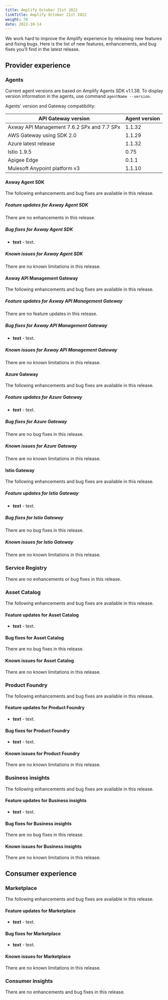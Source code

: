 ```yaml
---
title: Amplify October 21st 2022
linkTitle: Amplify October 21st 2022
weight: 70
date: 2022-10-14
---
```

We work hard to improve the Amplify experience by releasing new features and fixing bugs. Here is the list of new features, enhancements, and bug fixes you’ll find in the latest release.

## Provider experience

### Agents

Current agent versions are based on Amplify Agents SDK v1.1.38. To display version information in the agents, use command `agentName --version`.

Agents' version and Gateway compatibility:

| API Gateway version                        | Agent version|
|--------------------------------------------|--------------|
| Axway API Management 7.6.2 SPx and 7.7 SPx | 1.1.32       |
| AWS Gateway using SDK 2.0                  | 1.1.29       |
| Azure latest release                       | 1.1.32       |
| Istio 1.9.5                                | 0.75         |
| Apigee Edge                                | 0.1.1        |
| Mulesoft Anypoint platform v3              | 1.1.10       |

#### Axway Agent SDK

The following enhancements and bug fixes are available in this release.

##### Feature updates for Axway Agent SDK

There are no enhancements in this release.

##### Bug fixes for Axway Agent SDK

* **text** - text.

##### Known issues for Axway Agent SDK

There are no known limitations in this release.

#### Axway API Management Gateway

The following enhancements and bug fixes are available in this release.

##### Feature updates for Axway API Management Gateway

There are no feature updates in this release.

##### Bug fixes for Axway API Management Gateway

* **text** - text.

##### Known issues for Axway API Management Gateway

There are no known limitations in this release.

#### Azure Gateway

The following enhancements and bug fixes are available in this release.

##### Feature updates for Azure Gateway

* **text** - text.

##### Bug fixes for Azure Gateway

There are no bug fixes in this release.

##### Known issues for Azure Gateway

There are no known limitations in this release.

#### Istio Gateway

The following enhancements and bug fixes are available in this release.

##### Feature updates for Istio Gateway

* **text** - text.

##### Bug fixes for Istio Gateway

There are no bug fixes in this release.

##### Known issues for Istio Gateway

There are no known limitations in this release.

### Service Registry

There are no enhancements or bug fixes in this release.

### Asset Catalog

The following enhancements and bug fixes are available in this release.

#### Feature updates for Asset Catalog

* **text** - text.

#### Bug fixes for Asset Catalog

There are no bug fixes in this release.

#### Known issues for Asset Catalog

There are no known limitations in this release.

### Product Foundry

The following enhancements and bug fixes are available in this release.

#### Feature updates for Product Foundry

* **text** - text.

#### Bug fixes for Product Foundry

* **text** - text.

#### Known issues for Product Foundry

There are no known limitations in this release.

### Business insights

The following enhancements and bug fixes are available in this release.

#### Feature updates for Business insights

* **text** - text.

#### Bug fixes for Business insights

There are no bug fixes in this release.

#### Known issues for Business insights

There are no known limitations in this release.

## Consumer experience

### Marketplace

The following enhancements and bug fixes are available in this release.

#### Feature updates for Marketplace

* **text** - text.

#### Bug fixes for Marketplace

* **text** - text.

#### Known issues for Marketplace

There are no known limitations in this release.

### Consumer insights

There are no enhancements and bug fixes in this release.
